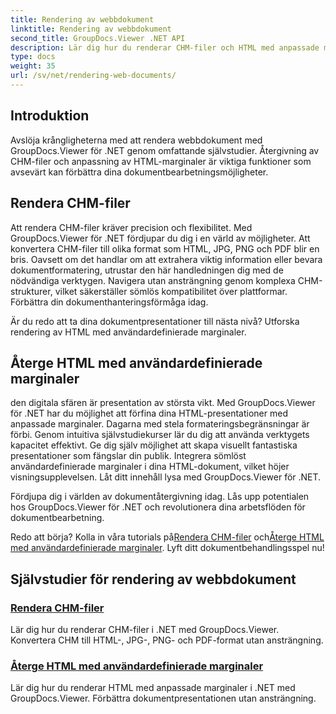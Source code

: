 ```yaml
---
title: Rendering av webbdokument
linktitle: Rendering av webbdokument
second_title: GroupDocs.Viewer .NET API
description: Lär dig hur du renderar CHM-filer och HTML med anpassade marginaler i .NET med GroupDocs.Viewer. Konvertera CHM till HTML-, JPG-, PNG- och PDF-format sömlöst.
type: docs
weight: 35
url: /sv/net/rendering-web-documents/
---
```

## Introduktion

Avslöja krångligheterna med att rendera webbdokument med GroupDocs.Viewer för .NET genom omfattande självstudier. Återgivning av CHM-filer och anpassning av HTML-marginaler är viktiga funktioner som avsevärt kan förbättra dina dokumentbearbetningsmöjligheter.

## Rendera CHM-filer

Att rendera CHM-filer kräver precision och flexibilitet. Med GroupDocs.Viewer för .NET fördjupar du dig i en värld av möjligheter. Att konvertera CHM-filer till olika format som HTML, JPG, PNG och PDF blir en bris. Oavsett om det handlar om att extrahera viktig information eller bevara dokumentformatering, utrustar den här handledningen dig med de nödvändiga verktygen. Navigera utan ansträngning genom komplexa CHM-strukturer, vilket säkerställer sömlös kompatibilitet över plattformar. Förbättra din dokumenthanteringsförmåga idag.

Är du redo att ta dina dokumentpresentationer till nästa nivå? Utforska rendering av HTML med användardefinierade marginaler.

## Återge HTML med användardefinierade marginaler

den digitala sfären är presentation av största vikt. Med GroupDocs.Viewer för .NET har du möjlighet att förfina dina HTML-presentationer med anpassade marginaler. Dagarna med stela formateringsbegränsningar är förbi. Genom intuitiva självstudiekurser lär du dig att använda verktygets kapacitet effektivt. Ge dig själv möjlighet att skapa visuellt fantastiska presentationer som fängslar din publik. Integrera sömlöst användardefinierade marginaler i dina HTML-dokument, vilket höjer visningsupplevelsen. Låt ditt innehåll lysa med GroupDocs.Viewer för .NET.

Fördjupa dig i världen av dokumentåtergivning idag. Lås upp potentialen hos GroupDocs.Viewer för .NET och revolutionera dina arbetsflöden för dokumentbearbetning.

 Redo att börja? Kolla in våra tutorials på[Rendera CHM-filer](./render-chm/) och[Återge HTML med användardefinierade marginaler](./render-html-margins/). Lyft ditt dokumentbehandlingsspel nu!
## Självstudier för rendering av webbdokument
### [Rendera CHM-filer](./render-chm/)
Lär dig hur du renderar CHM-filer i .NET med GroupDocs.Viewer. Konvertera CHM till HTML-, JPG-, PNG- och PDF-format utan ansträngning.
### [Återge HTML med användardefinierade marginaler](./render-html-margins/)
Lär dig hur du renderar HTML med anpassade marginaler i .NET med GroupDocs.Viewer. Förbättra dokumentpresentationen utan ansträngning.